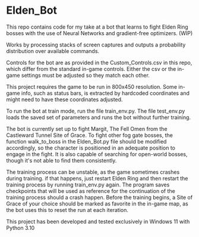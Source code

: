 # Elden_Bot
This repo contains code for my take at a bot that learns to fight Elden Ring bosses with the use of Neural Networks and gradient-free optimizers. (WIP)

Works by processing stacks of screen captures and outputs a probability distribution over available commands. 

Controls for the bot are as provided in the Custom_Controls.csv in this repo, which differ from the standard in-game controls. Either the csv or the in-game settings must be adjusted so they match each other. 

This project requires the game to be run in 800x450 resolution. Some in-game info, such as status bars, is extracted by hardcoded coordinates and might need to have these coordinates adjusted.

To run the bot at train mode, run the file train_env.py. The file test_env.py loads the saved set of parameters and runs the bot without further training.

The bot is currently set up to fight Margit, The Fell Omen from the Castleward Tunnel Site of Grace. To fight other fog gate bosses, the function walk_to_boss in the Elden_Bot.py file should be modified accordingly, so the character is positioned in an adequate position to engage in the fight. It is also capable of searching for open-world bosses, though it's not able to find them consistently. 

The training process can be unstable, as the game sometimes crashes during training. if that happens, just restart Elden Ring and then restart the training process by running train_env.py again. The program saves checkpoints that will be used as reference for the continuation of the training process should a crash happen.
Before the training begins, a Site of Grace of your choice should be marked as favorite in the in-game map, as the bot uses this to reset the run at each iteration.

This project has been developed and tested exclusively in Windows 11 with Python 3.10
